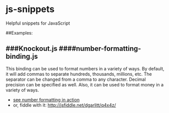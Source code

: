 js-snippets
=================

Helpful snippets for JavaScript

##Examples:

###Knockout.js
####number-formatting-binding.js
--------------------------------
This binding can be used to format numbers in a variety of ways. By default, it will add commas to separate hundreds, thousands, millions, etc. The separator can be changed from a comma to any character. Decimal precision can be specified as well. Also, it can be used to format money in a variety of ways.
 - [see number formatting in action](http://dgarlitt.github.io/knockout-snippets/examples/number-formatting-example.html)
 - or, fiddle with it: http://jsfiddle.net/dgarlitt/q4x4z/
